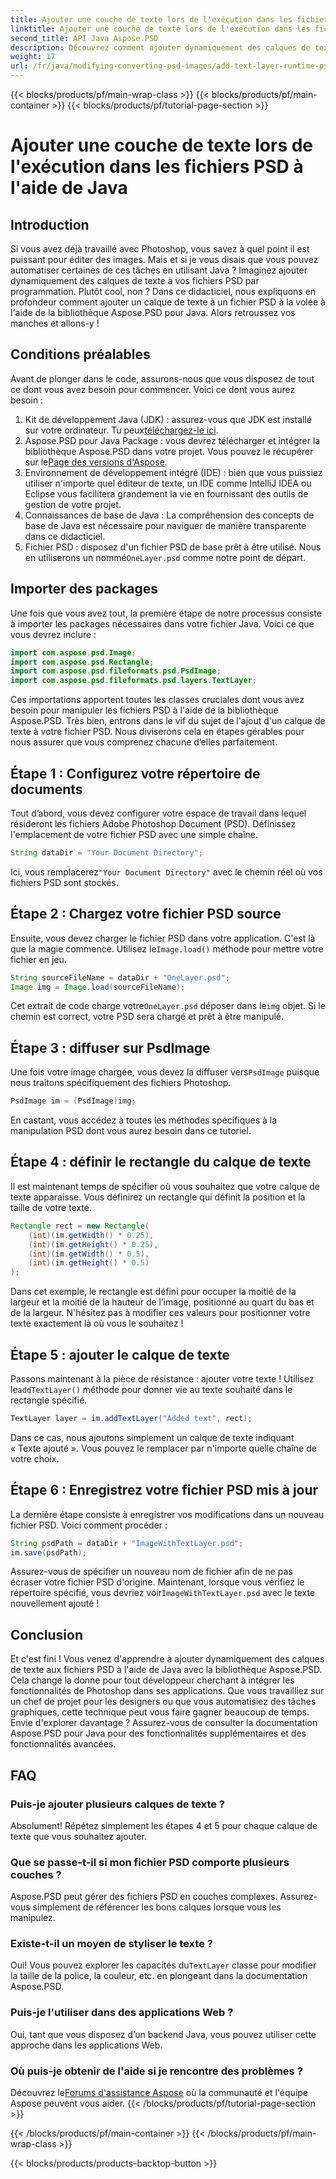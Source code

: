 ```yaml
---
title: Ajouter une couche de texte lors de l'exécution dans les fichiers PSD à l'aide de Java
linktitle: Ajouter une couche de texte lors de l'exécution dans les fichiers PSD à l'aide de Java
second_title: API Java Aspose.PSD
description: Découvrez comment ajouter dynamiquement des calques de texte aux fichiers PSD à l'aide de Java avec Aspose.PSD. Suivez ce didacticiel étape par étape pour découvrir des possibilités d'automatisation passionnantes.
weight: 17
url: /fr/java/modifying-converting-psd-images/add-text-layer-runtime-psd-files/
---
```


{{< blocks/products/pf/main-wrap-class >}}
{{< blocks/products/pf/main-container >}}
{{< blocks/products/pf/tutorial-page-section >}}

# Ajouter une couche de texte lors de l'exécution dans les fichiers PSD à l'aide de Java

## Introduction
Si vous avez déjà travaillé avec Photoshop, vous savez à quel point il est puissant pour éditer des images. Mais et si je vous disais que vous pouvez automatiser certaines de ces tâches en utilisant Java ? Imaginez ajouter dynamiquement des calques de texte à vos fichiers PSD par programmation. Plutôt cool, non ? Dans ce didacticiel, nous expliquons en profondeur comment ajouter un calque de texte à un fichier PSD à la volée à l'aide de la bibliothèque Aspose.PSD pour Java. Alors retroussez vos manches et allons-y !
## Conditions préalables
Avant de plonger dans le code, assurons-nous que vous disposez de tout ce dont vous avez besoin pour commencer. Voici ce dont vous aurez besoin :
1.  Kit de développement Java (JDK) : assurez-vous que JDK est installé sur votre ordinateur. Tu peux[téléchargez-le ici](https://www.oracle.com/java/technologies/javase-jdk11-downloads.html).
2.  Aspose.PSD pour Java Package : vous devrez télécharger et intégrer la bibliothèque Aspose.PSD dans votre projet. Vous pouvez le récupérer sur le[Page des versions d'Aspose](https://releases.aspose.com/psd/java/).
3. Environnement de développement intégré (IDE) : bien que vous puissiez utiliser n'importe quel éditeur de texte, un IDE comme IntelliJ IDEA ou Eclipse vous facilitera grandement la vie en fournissant des outils de gestion de votre projet.
4. Connaissances de base de Java : La compréhension des concepts de base de Java est nécessaire pour naviguer de manière transparente dans ce didacticiel.
5.  Fichier PSD : disposez d'un fichier PSD de base prêt à être utilisé. Nous en utiliserons un nommé`OneLayer.psd` comme notre point de départ.
## Importer des packages
Une fois que vous avez tout, la première étape de notre processus consiste à importer les packages nécessaires dans votre fichier Java. Voici ce que vous devrez inclure :
```java
import com.aspose.psd.Image;
import com.aspose.psd.Rectangle;
import com.aspose.psd.fileformats.psd.PsdImage;
import com.aspose.psd.fileformats.psd.layers.TextLayer;
```
Ces importations apportent toutes les classes cruciales dont vous avez besoin pour manipuler les fichiers PSD à l'aide de la bibliothèque Aspose.PSD.
Très bien, entrons dans le vif du sujet de l'ajout d'un calque de texte à votre fichier PSD. Nous diviserons cela en étapes gérables pour nous assurer que vous comprenez chacune d’elles parfaitement.
## Étape 1 : Configurez votre répertoire de documents
Tout d’abord, vous devez configurer votre espace de travail dans lequel résideront les fichiers Adobe Photoshop Document (PSD). Définissez l'emplacement de votre fichier PSD avec une simple chaîne.
```java
String dataDir = "Your Document Directory"; 
```
 Ici, vous remplacerez`"Your Document Directory"` avec le chemin réel où vos fichiers PSD sont stockés.
## Étape 2 : Chargez votre fichier PSD source
Ensuite, vous devez charger le fichier PSD dans votre application. C'est là que la magie commence. Utilisez le`Image.load()` méthode pour mettre votre fichier en jeu.
```java
String sourceFileName = dataDir + "OneLayer.psd"; 
Image img = Image.load(sourceFileName);
```
 Cet extrait de code charge votre`OneLayer.psd` déposer dans le`img` objet. Si le chemin est correct, votre PSD sera chargé et prêt à être manipulé.
## Étape 3 : diffuser sur PsdImage
 Une fois votre image chargée, vous devez la diffuser vers`PsdImage` puisque nous traitons spécifiquement des fichiers Photoshop.
```java
PsdImage im = (PsdImage)img;
```
En castant, vous accédez à toutes les méthodes spécifiques à la manipulation PSD dont vous aurez besoin dans ce tutoriel.
## Étape 4 : définir le rectangle du calque de texte
Il est maintenant temps de spécifier où vous souhaitez que votre calque de texte apparaisse. Vous définirez un rectangle qui définit la position et la taille de votre texte.
```java
Rectangle rect = new Rectangle(
    (int)(im.getWidth() * 0.25),
    (int)(im.getHeight() * 0.25),
    (int)(im.getWidth() * 0.5),
    (int)(im.getHeight() * 0.5)
);
```
Dans cet exemple, le rectangle est défini pour occuper la moitié de la largeur et la moitié de la hauteur de l’image, positionné au quart du bas et de la largeur. N'hésitez pas à modifier ces valeurs pour positionner votre texte exactement là où vous le souhaitez !
## Étape 5 : ajouter le calque de texte
 Passons maintenant à la pièce de résistance : ajouter votre texte ! Utilisez le`addTextLayer()` méthode pour donner vie au texte souhaité dans le rectangle spécifié.
```java
TextLayer layer = im.addTextLayer("Added text", rect);
```
Dans ce cas, nous ajoutons simplement un calque de texte indiquant « Texte ajouté ». Vous pouvez le remplacer par n'importe quelle chaîne de votre choix.
## Étape 6 : Enregistrez votre fichier PSD mis à jour
La dernière étape consiste à enregistrer vos modifications dans un nouveau fichier PSD. Voici comment procéder :
```java
String psdPath = dataDir + "ImageWithTextLayer.psd";
im.save(psdPath);
```
 Assurez-vous de spécifier un nouveau nom de fichier afin de ne pas écraser votre fichier PSD d'origine. Maintenant, lorsque vous vérifiez le répertoire spécifié, vous devriez voir`ImageWithTextLayer.psd` avec le texte nouvellement ajouté !
## Conclusion
Et c'est fini ! Vous venez d'apprendre à ajouter dynamiquement des calques de texte aux fichiers PSD à l'aide de Java avec la bibliothèque Aspose.PSD. Cela change la donne pour tout développeur cherchant à intégrer les fonctionnalités de Photoshop dans ses applications. Que vous travailliez sur un chef de projet pour les designers ou que vous automatisiez des tâches graphiques, cette technique peut vous faire gagner beaucoup de temps.
Envie d'explorer davantage ? Assurez-vous de consulter la documentation Aspose.PSD pour Java pour des fonctionnalités supplémentaires et des fonctionnalités avancées.
## FAQ
### Puis-je ajouter plusieurs calques de texte ?
Absolument! Répétez simplement les étapes 4 et 5 pour chaque calque de texte que vous souhaitez ajouter.
### Que se passe-t-il si mon fichier PSD comporte plusieurs couches ?
Aspose.PSD peut gérer des fichiers PSD en couches complexes. Assurez-vous simplement de référencer les bons calques lorsque vous les manipulez.
### Existe-t-il un moyen de styliser le texte ?
 Oui! Vous pouvez explorer les capacités du`TextLayer` classe pour modifier la taille de la police, la couleur, etc. en plongeant dans la documentation Aspose.PSD.
### Puis-je l'utiliser dans des applications Web ?
Oui, tant que vous disposez d’un backend Java, vous pouvez utiliser cette approche dans les applications Web.
### Où puis-je obtenir de l'aide si je rencontre des problèmes ?
 Découvrez le[Forums d'assistance Aspose](https://forum.aspose.com/c/psd/34) où la communauté et l'équipe Aspose peuvent vous aider.
{{< /blocks/products/pf/tutorial-page-section >}}

{{< /blocks/products/pf/main-container >}}
{{< /blocks/products/pf/main-wrap-class >}}

{{< blocks/products/products-backtop-button >}}
